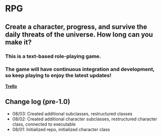 # RPG

## Create a character, progress, and survive the daily threats of the universe. How long can you make it?

### This is a text-based role-playing game. 

### The game will have continuous integration and development, so keep playing to enjoy the latest updates!

**[Trello](https://trello.com/invite/b/LPEKQZfW/7df5ec1d201a96d24a6f5cfaabe17633/rpg)**

## Change log (pre-1.0)
- 08/03: Created additional subclasses, restructured classes
- 08/02: Created additional character subclasses, restructured character class, connected to executable
- 08/01: Initialized repo, initialized character class
